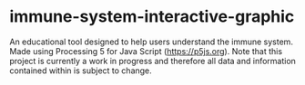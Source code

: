# immune-system-interactive-graphic
An educational tool designed to help users understand the immune system. Made using Processing 5 for Java Script (https://p5js.org).
Note that this project is currently a work in progress and therefore all data and information contained within is subject to change.
